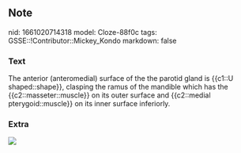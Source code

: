 ## Note
nid: 1661020714318
model: Cloze-88f0c
tags: GSSE::!Contributor::Mickey_Kondo
markdown: false

### Text
The anterior (anteromedial) surface of the the parotid gland is {{c1::U shaped::shape}}, clasping the ramus of the mandible which has the {{c2::masseter::muscle}} on its outer surface and {{c2::medial pterygoid::muscle}} on its inner surface inferiorly.

### Extra
<img src="1521560863.jpg">
